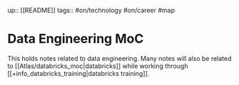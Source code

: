 up:: [[README]]
tags:: #on/technology #on/career #map

# Data Engineering MoC
This holds notes related to data engineering.
Many notes will also be related to [[Atlas/databricks_moc|databricks]] while working through [[+info_databricks_training|databricks training]].
